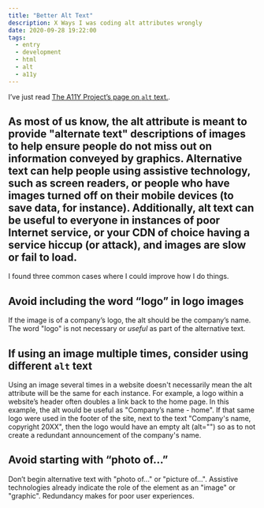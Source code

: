 ```yaml
---
title: "Better Alt Text"
description: X Ways I was coding alt attributes wrongly
date: 2020-09-28 19:22:00
tags:
  - entry
  - development
  - html
  - alt
  - a11y
---
```

I’ve just read [The A11Y Project’s page on `alt` text.](https://www.a11yproject.com/posts/2013-01-14-alt-text/). 

As most of us know, the alt attribute is meant to provide "alternate text" descriptions of images to help ensure people do not miss out on information conveyed by graphics. Alternative text can help people using assistive technology, such as screen readers, or people who have images turned off on their mobile devices (to save data, for instance). Additionally, alt text can be useful to everyone in instances of poor Internet service, or your CDN of choice having a service hiccup (or attack), and images are slow or fail to load.
---

I found three common cases where I could improve how I do things. 

## Avoid including the word “logo” in logo images

If the image is of a company’s logo, the alt should be the company’s name. The word "logo" is not necessary or _useful_ as part of the alternative text.

## If using an image multiple times, consider using different `alt` text

Using an image several times in a website doesn't necessarily mean the alt attribute will be the same for each instance. For example, a logo within a website’s header often doubles a link back to the home page. In this example, the alt would be useful as "Company’s name - home". If that same logo were used in the footer of the site, next to the text "Company's name, copyright 20XX", then the logo would have an empty alt (alt="") so as to not create a redundant announcement of the company's name.

## Avoid starting with “photo of…”

Don’t begin alternative text with "photo of..." or "picture of...". Assistive technologies already indicate the role of the element as an "image" or "graphic". Redundancy makes for poor user experiences.
